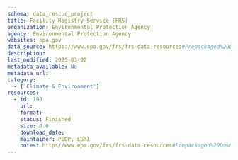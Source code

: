 ```yaml
---
schema: data_rescue_project 
title: Facility Registry Service (FRS)
organization: Environmental Protection Agency
agency: Environmental Protection Agency
websites: epa.gov
data_source: https://www.epa.gov/frs/frs-data-resources#Prepackaged%20Downloads
description: 
last_modified: 2025-03-02
metadata_available: No
metadata_url: 
category:
  - ['Climate & Environment'] 
resources:
  - id: 198
    url: 
    format: 
    status: Finished
    size: 0.0
    download_date: 
    maintainer: PEDP, ESRI
    notes: https//www.epa.gov/frs/frs-data-resources#Prepackaged%20Downloads,  https//www.epa.gov/frs
---
```

